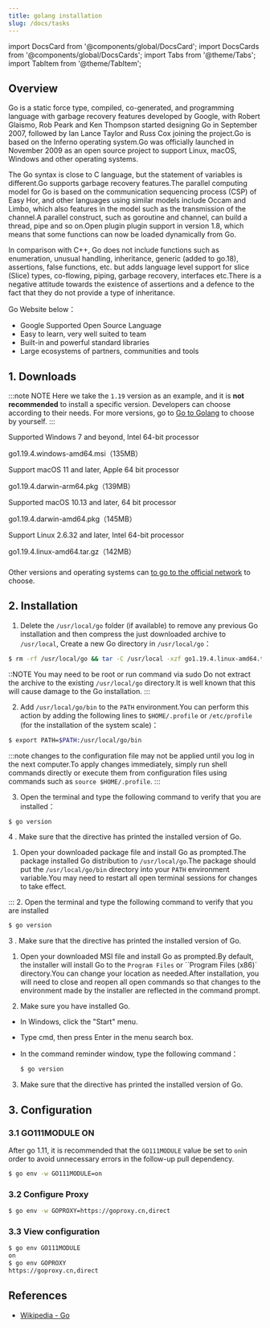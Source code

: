 ```yaml
---
title: golang installation
slug: /docs/tasks
---
```


import DocsCard from '@components/global/DocsCard';
import DocsCards from '@components/global/DocsCards';
import Tabs from '@theme/Tabs';
import TabItem from '@theme/TabItem';

## Overview

Go is a static force type, compiled, co-generated, and programming language with garbage recovery features developed by Google, with Robert Glaismo, Rob Peark and Ken Thompson started designing Go in September 2007, followed by Ian Lance Taylor and Russ Cox joining the project.Go is based on the Inferno operating system.Go was officially launched in November 2009 as an open source project to support Linux, macOS, Windows and other operating systems.

The Go syntax is close to C language, but the statement of variables is different.Go supports garbage recovery features.The parallel computing model for Go is based on the communication sequencing process (CSP) of Easy Hor, and other languages using similar models include Occam and Limbo, which also features in the model such as the transmission of the channel.A parallel construct, such as goroutine and channel, can build a thread, pipe and so on.Open plugin plugin support in version 1.8, which means that some functions can now be loaded dynamically from Go.

In comparison with C++, Go does not include functions such as enumeration, unusual handling, inheritance, generic (added to go.18), assertions, false functions, etc. but adds language level support for slice (Slice) types, co-flowing, piping, garbage recovery, interfaces etc.There is a negative attitude towards the existence of assertions and a defence to the fact that they do not provide a type of inheritance.

Go Website below：

- Google Supported Open Source Language
- Easy to learn, very well suited to team
- Built-in and powerful standard libraries
- Large ecosystems of partners, communities and tools

## 1. Downloads

:::note NOTE
Here we take the `1.19` version as an example, and it is **not recommended** to install a specific version. Developers can choose according to their needs. For more versions, go to [Go to Golang](https://go.dev/dl/) to choose by yourself.
:::

<DocsCards>

<DocsCard
header="Microsoft Windows"
href="https://go.dev/dl/go1.19.4.windows-amd64.msi">
<p>Supported Windows 7 and beyond, Intel 64-bit processor</p>
<a>go1.19.4.windows-amd64.msi（135MB）</a>
</DocsCard>

<DocsCard
header="Apple macOS（ARM64）"
href="https://go.dev/dl/go1.19.4.darwin-arm64.pkg">
<p>Support macOS 11 and later, Apple 64 bit processor</p>
<a>go1.19.4.darwin-arm64.pkg（139MB）</a>
</DocsCard>

<DocsCard
header="Apple macOS（x86-64）"
href="https://go.dev/dl/go1.19.4.darwin-amd64.pkg">
<p>Supported macOS 10.13 and later, 64 bit processor</p>
<a>go1.19.4.darwin-amd64.pkg（145MB）</a>
</DocsCard>

<DocsCard
header="Linux"
href="https://go.dev/dl/go1.19.4.linux-amd64.tar.gz">
<p>Support Linux 2.6.32 and later, Intel 64-bit processor</p>
<a>go1.19.4.linux-amd64.tar.gz（142MB）</a>
</DocsCard>

</DocsCards>

###

Other versions and operating systems can [to go to the official network](https://go.dev/dl/) to choose.

## 2. Installation

<Tabs>
<TabItem value="linux" label="Linux" default>

1. Delete the `/usr/local/go` folder (if available) to remove any previous Go installation and then compress the just downloaded archive to `/usr/local`, Create a new Go directory in `/usr/local/go`：

```bash
$ rm -rf /usr/local/go && tar -C /usr/local -xzf go1.19.4.linux-amd64.tar.gz
```

::NOTE
You may need to be root or run command via sudo
Do not extract the archive to the existing `/usr/local/go` directory.It is well known that this will cause damage to the Go installation.
:::

2. Add `/usr/local/go/bin` to the `PATH` environment.You can perform this action by adding the following lines to `$HOME/.profile` or `/etc/profile` (for the installation of the system scale)：

```bash
$ export PATH=$PATH:/usr/local/go/bin
```

:::note
changes to the configuration file may not be applied until you log in the next computer.To apply changes immediately, simply run shell commands directly or execute them from configuration files using commands such as `source $HOME/.profile`.
:::

3. Open the terminal and type the following command to verify that you are installed：

```bash
$ go version
```

4 . Make sure that the directive has printed the installed version of Go.

</TabItem>

<TabItem value="mac" label="Mac" default>

1. Open your downloaded package file and install Go as prompted.The package installed Go distribution to `/usr/local/go`.The package should put the `/usr/local/go/bin` directory into your `PATH` environment variable.You may need to restart all open terminal sessions for changes to take effect.

:::  2. Open the terminal and type the following command to verify that you are installed

```bash
$ go version
```

3 . Make sure that the directive has printed the installed version of Go.

</TabItem>

<TabItem value="windows" label="Windows" default>

1. Open your downloaded MSI file and install Go as prompted.By default, the installer will install Go to the `Program Files` or ``Program Files (x86)` directory.You can change your location as needed.After installation, you will need to close and reopen all open commands so that changes to the environment made by the installer are reflected in the command prompt.

2. Make sure you have installed Go.

- In Windows, click the "Start" menu.
- Type cmd, then press Enter in the menu search box.
- In the command reminder window, type the following command：

  ```bash
  $ go version
  ```

3. Make sure that the directive has printed the installed version of Go.

</TabItem>
</Tabs>

## 3. Configuration

### 3.1 GO111MODULE ON

After go 1.11, it is recommended that the `GO111MODULE` value be set to `on`in order to avoid unnecessary errors in the follow-up pull dependency.

```bash
$ go env -w GO111MODULE=on
```

### 3.2 Configure Proxy

```bash
$ go env -w GOPROXY=https://goproxy.cn,direct
```

### 3.3 View configuration

```bash
$ go env GO111MODULE
on
$ go env GOPROXY
https://goproxy.cn,direct
```

## References

- <a href="https://zh.wikipedia.org/zh-cn/Go" tagret="_blank">Wikipedia - Go</a>

